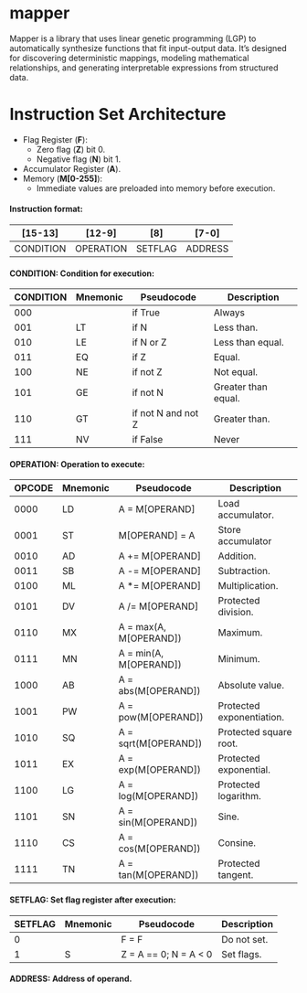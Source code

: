 # mapper

Mapper is a library that uses linear genetic programming (LGP) to automatically synthesize functions that fit input-output data. It’s designed for discovering deterministic mappings, modeling mathematical relationships, and generating interpretable expressions from structured data.

# Instruction Set Architecture

- Flag Register (**F**):
  + Zero flag (**Z**) bit 0.
  + Negative flag (**N**) bit 1.
- Accumulator Register (**A**).
- Memory (**M[0-255]**):
  + Immediate values are preloaded into memory before execution.

#### Instruction format:

|[15-13]  |[12-9]   |[8]    |[7-0]  |
|---------|---------|-------|-------|
|CONDITION|OPERATION|SETFLAG|ADDRESS|

#### CONDITION: Condition for execution:

|CONDITION|Mnemonic|Pseudocode            |Description        |
|---------|--------|----------------------|-------------------|
|000      |        |if True               |Always             |
|001      |LT      |if N                  |Less than.         |
|010      |LE      |if N or Z             |Less than equal.   |
|011      |EQ      |if Z                  |Equal.             |
|100      |NE      |if not Z              |Not equal.         |
|101      |GE      |if not N              |Greater than equal.|
|110      |GT      |if not N and not Z    |Greater than.      |
|111      |NV      |if False              |Never              |

#### OPERATION: Operation to execute:

|OPCODE|Mnemonic|Pseudocode            |Description              |
|------|--------|----------------------|-------------------------|
|0000  |LD      |A = M[OPERAND]        |Load accumulator.        |
|0001  |ST      |M[OPERAND] = A        |Store accumulator        |
|0010  |AD      |A += M[OPERAND]       |Addition.                |
|0011  |SB      |A -= M[OPERAND]       |Subtraction.             |
|0100  |ML      |A *= M[OPERAND]       |Multiplication.          |
|0101  |DV      |A /= M[OPERAND]       |Protected division.      |
|0110  |MX      |A = max(A, M[OPERAND])|Maximum.                 |
|0111  |MN      |A = min(A, M[OPERAND])|Minimum.                 |
|1000  |AB      |A = abs(M[OPERAND])   |Absolute value.          |
|1001  |PW      |A = pow(M[OPERAND])   |Protected exponentiation.|
|1010  |SQ      |A = sqrt(M[OPERAND])  |Protected square root.   |
|1011  |EX      |A = exp(M[OPERAND])   |Protected exponential.   |
|1100  |LG      |A = log(M[OPERAND])   |Protected logarithm.     |
|1101  |SN      |A = sin(M[OPERAND])   |Sine.                    |
|1110  |CS      |A = cos(M[OPERAND])   |Consine.                 |
|1111  |TN      |A = tan(M[OPERAND])   |Protected tangent.       |

#### SETFLAG: Set flag register after execution:

|SETFLAG|Mnemonic|Pseudocode            |Description|
|-------|--------|----------------------|-----------|
|0      |        |F = F                 |Do not set.|
|1      |S       |Z = A == 0; N = A < 0 |Set flags. |

#### ADDRESS: Address of operand.
